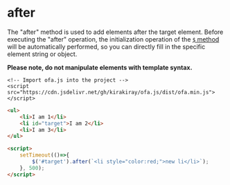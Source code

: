 # after

The "after" method is used to add elements after the target element. Before executing the "after" operation, the initialization operation of the [`$` method](../instance/dollar.md) will be automatically performed, so you can directly fill in the specific element string or object.

**Please note, do not manipulate elements with template syntax.**

<html-viewer>

```
<!-- Import ofa.js into the project -->
<script src="https://cdn.jsdelivr.net/gh/kirakiray/ofa.js/dist/ofa.min.js"></script>
```

```html
<ul>
    <li>I am 1</li>
    <li id="target">I am 2</li>
    <li>I am 3</li>
</ul>

<script>
    setTimeout(()=>{
        $('#target').after(`<li style="color:red;">new li</li>`);
    }, 500);
</script>
```

</html-viewer>